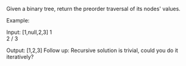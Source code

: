 Given a binary tree, return the preorder traversal of its nodes' values.

Example:

Input: [1,null,2,3]
1
\
 2
/
3

Output: [1,2,3]
Follow up: Recursive solution is trivial, could you do it iteratively?
